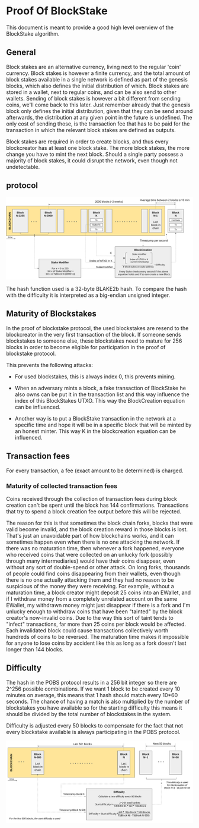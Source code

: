 Proof Of BlockStake
===================

This document is meant to provide a good high level overview of the BlockStake
algorithm.

General
-------

Block stakes are an alternative currency, living next to the regular 'coin' currency. Block stakes is however a finite currency, and the total amount of block stakes available in a single network is defined as part of the genesis blocks, which also defines the initial distribution of which. Block stakes are stored in a wallet, next to regular coins, and can be also send to other wallets. Sending of block stakes is however a bit different from sending coins, we'll come back to this later. Just remember already that the genesis block only defines the initial distribution, given that they can be send around afterwards, the distribution at any given point in the future is undefined. The only cost of sending those, is the transaction fee that has to be paid for the transaction in which the relevant block stakes are defined as outputs.

Block stakes are required in order to create blocks, and thus every blockcreator has at least one block stake. The more block stakes, the more change you have to mint the next block. Should a single party possess a majority of block stakes, it could disrupt the network, even though not undetectable.

protocol
--------

![POBSprotocoloverview](POBSoverview.svg?sanitize=true)

The hash function used is a 32-byte BLAKE2b hash. To compare the hash with the difficulty it is interpreted as a big-endian unsigned integer.


Maturity of Blockstakes
-----------------------
In the proof of blockstake protocol, the used blockstakes are resend to the blockcreator in the very first transaction of the block. If someone sends blockstakes to someone else, these blockstakes need to mature for 256 blocks in order to become eligible for participation in the proof of blockstake protocol. 

This prevents the following attacks:
- For used blockstakes, this is always index 0, this prevents mining.

- When an adversary mints a block, a fake transaction of BlockStake he also owns can be put it in the transaction list and this way influence the index of this BlockStakes UTXO. This way the BlockCreation equation can be influenced.

- Another way is to put a BlockStake transaction in the network at a specific time and hope it will be in a specific block that will be minted by an honest minter. This way K in the blockcreation equation can be influenced.


Transaction fees
----------------

For every transaction, a fee (exact amount to be determined) is charged.


### Maturity of collected transaction fees

Coins received through the collection of transaction fees during block creation can't be spent until the block has 144 confirmations. Transactions that try to spend a block creation fee output before this will be rejected.

The reason for this is that sometimes the block chain forks, blocks that were valid become invalid, and the block creation reward in those blocks is lost. That's just an unavoidable part of how blockchains works, and it can sometimes happen even when there is no one attacking the network. If there was no maturation time, then whenever a fork happened, everyone who received coins that were collected on an unlucky fork (possibly through many intermediaries) would have their coins disappear, even without any sort of double-spend or other attack. On long forks, thousands of people could find coins disappearing from their wallets, even though there is no one actually attacking them and they had no reason to be suspicious of the money they were receiving. For example, without a maturation time, a block creator might deposit 25 coins into an EWallet, and if I withdraw money from a completely unrelated account on the same EWallet, my withdrawn money might just disappear if there is a fork and I'm unlucky enough to withdraw coins that have been "tainted" by the block creator's now-invalid coins. Due to the way this sort of taint tends to "infect" transactions, far more than 25 coins per block would be affected. Each invalidated block could cause transactions collectively worth hundreds of coins to be reversed. The maturation time makes it impossible for anyone to lose coins by accident like this as long as a fork doesn't last longer than 144 blocks.

Difficulty
----------

The hash in the POBS protocol results in a 256 bit integer so there are 2^256 possible combinations. If we want 1 block to be created every 10 minutes on average, this means that 1 hash should match every 10\*60 seconds.
The chance of having a match is also multiplied by the number of blockstakes you have available so for the starting difficulty this means it should be divided by the total number of blockstakes in the system.

Difficulty is adjusted every 50 blocks to compensate for the fact that not every blockstake available is always participating in the POBS protocol.

![POBSprotocoldifficulty](POBSdifficulty.svg?sanitize=true)
